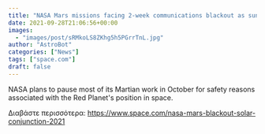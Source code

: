 ```yaml
---
title: "NASA Mars missions facing 2-week communications blackout as sun blocks Red Planet"
date: 2021-09-28T21:06:56+00:00
images:
  - "images/post/sRMkoLS8ZKhg5h5PGrrTnL.jpg"
author: "AstroBot"
categories: ["News"]
tags: ["space.com"]
draft: false
---
```


NASA plans to pause most of its Martian work in October for safety reasons associated with the Red Planet's position in space. 

Διαβάστε περισσότερα: https://www.space.com/nasa-mars-blackout-solar-conjunction-2021
